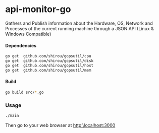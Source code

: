 # api-monitor-go

Gathers and Publish information about the Hardware, OS, Network and Processes of the current running machine through a JSON API (Linux & Windows Compatible)

#### Dependencies 

```sh
go get	github.com/shirou/gopsutil/cpu
go get	github.com/shirou/gopsutil/disk
go get	github.com/shirou/gopsutil/host
go get	github.com/shirou/gopsutil/mem
```

#### Build 

```sh
go build src/*.go
```

### Usage


```sh
./main
```

Then go to your web browser at [http:\\localhost:3000](http:\\localhost:3000)

